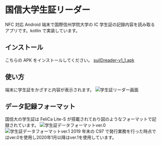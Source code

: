 # 国信大学生証リーダー

NFC 対応 Android 端末で国際信州学院大学の IC 学生証の記録内容を読み取るアプリです。kotlin で実装しています。

## インストール

こちらの APK をインストールしてください。
[suiIDreader-v1_1.apk](https://scc.kokushin-u.jp/static/app/suiIDreader-v1_1.apk)

## 使い方

端末に学生証をかざすと内容が表示されます。
![学生証リーダー画面](https://scc.kokushin-u.jp/static/app/suiidreader-ss.png)

## データ記録フォーマット

国信大の学生証は FeliCa Lite-S が搭載されており図のようなフォーマットで記録されています。
![学生証データフォーマットver.0](https://scc.kokushin-u.jp/wp-content/uploads/sites/2/2020/01/sui-id-shiyou-1.png)
![学生証データフォーマットver.1](https://scc.kokushin-u.jp/wp-content/uploads/sites/2/2020/01/sui-id-shiyou-ver1.png)
2019 年末の C97 で発行業務を行った時点ではver.0を使用し2020年1月以降はver.1を使用しています。

